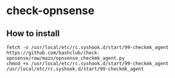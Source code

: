 # check-opnsense

## How to install

```
fetch -o /usr/local/etc/rc.syshook.d/start/99-checkmk_agent https://github.com/bashclub/check-opnsense/raw/main/opnsense_checkmk_agent.py
chmod +x /usr/local/etc/rc.syshook.d/start/99-checkmk_agent
/usr/local/etc/rc.syshook.d/start/99-checkmk_agent
```
